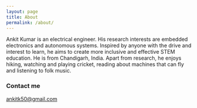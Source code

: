 ```yaml
---
layout: page
title: About
permalink: /about/
---
```


Ankit Kumar is an electrical engineer. His research interests are embedded electronics and autonomous systems. Inspired by anyone with the drive and interest to learn, he aims to create more inclusive and effective STEM education. He is from Chandigarh, India. Apart from research, he enjoys hiking, watching and playing cricket, reading about machines that can fly and listening to folk music.

### Contact me

[ankitk50@gmail.com](mailto:ankitk50@gmail.com)

